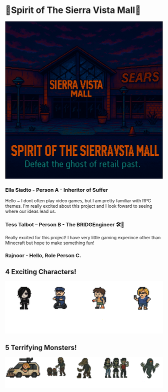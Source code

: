 # 👻Spirit of The Sierra Vista Mall👻 
![TitleImage](images/titleimage.png)

### Ella Siadto - Person A - Inheritor of Suffer  
Hello ~ I dont often play video games, but I am pretty familiar with RPG themes. I'm really excited about this project and I look foward to seeing where our ideas lead us. 
    
### Tess Talbot – Person B - The BRIDGEngineer 🛠️🚧
Really excited for this project! I have very little gaming experince other than Minecraft but hope to make something fun!

### Rajnoor - Hello, Role Person C. 

## 4 Exciting Characters!
![Characters](images/Characters.png)

## 5 Terrifying Monsters!
![Mobs](images/mobs.png)

